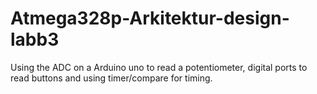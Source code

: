 # Atmega328p-Arkitektur-design-labb3

Using the ADC on a Arduino uno to read a potentiometer, digital ports to read buttons and using timer/compare for timing.
